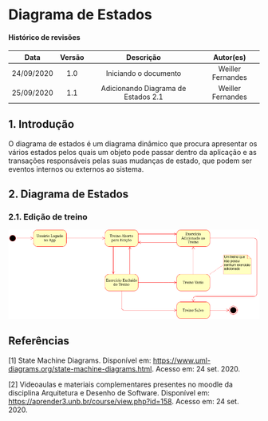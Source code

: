 # Diagrama de Estados

#### Histórico de revisões
|    Data    | Versão |       Descrição       |    Autor(es)     |
| :--------: | :----: | :-------------------: | :--------------: |
| 24/09/2020 |  1.0   | Iniciando o documento | Weiller Fernandes|
| 25/09/2020 | 1.1 | Adicionando Diagrama de Estados 2.1| Weiller Fernandes |

## 1. Introdução

O diagrama de estados é um diagrama dinâmico que procura apresentar os vários estados pelos quais um objeto pode passar dentro da aplicação e as transações responsáveis pelas suas mudanças de estado, que podem ser eventos internos ou externos ao sistema.

## 2. Diagrama de Estados

### 2.1. Edição de treino

![Diagrama de Estados](../../images/state_diagram.png)

## Referências

[1] State Machine Diagrams. Disponível em: <https://www.uml-diagrams.org/state-machine-diagrams.html>. Acesso em: 24 set. 2020.

[2] Videoaulas e materiais complementares presentes no moodle da disciplina Arquitetura e Desenho de Software. Disponível em: <https://aprender3.unb.br/course/view.php?id=158>. Acesso em: 24 set. 2020.
